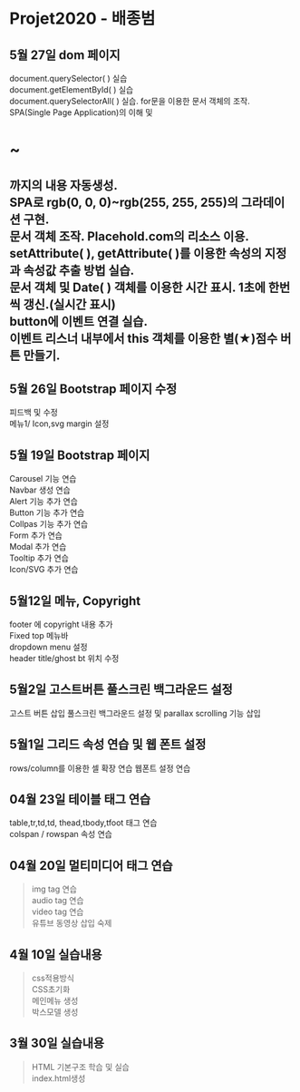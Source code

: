 # Projet2020 - 배종범

## 5월 27일 dom 페이지
document.querySelector( ) 실습<br>
document.getElementById( ) 실습<br>
document.querySelectorAll( ) 실습. for문을 이용한 문서 객체의 조작.<br>
SPA(Single Page Application)의 이해 및 <h1>~<h2>까지의 내용 자동생성.<br>
SPA로 rgb(0, 0, 0)~rgb(255, 255, 255)의 그라데이션 구현.<br>
문서 객체 조작. Placehold.com의 리소스 이용.<br>
setAttribute( ), getAttribute( )를 이용한 속성의 지정과 속성값 추출 방법 실습.<br>
문서 객체 및 Date( ) 객체를 이용한 시간 표시. 1초에 한번씩 갱신.(실시간 표시)<br>
button에 이벤트 연결 실습.<br>
이벤트 리스너 내부에서 this 객체를 이용한 별(★)점수 버튼 만들기.<br>


## 5월 26일 Bootstrap 페이지  수정
피드백 및 수정<br>
메뉴1/ Icon,svg margin 설정<br>

## 5월 19일 Bootstrap 페이지
Carousel 기능 연습<br>
Navbar 생성 연습<br>
Alert 기능 추가 연습<br>
Button 기능 추가 연습<br>
Collpas 기능 추가 연습<br>
Form 추가 연습<br>
Modal 추가 연습<br>
Tooltip 추가 연습<br>
Icon/SVG 추가 연습<br>
## 5월12일 메뉴, Copyright
footer 에 copyright 내용 추가 <br>
Fixed top 메뉴바 <br>
dropdown menu 설정 <br>
header title/ghost bt 위치 수정 <br>

## 5월2일 고스트버튼 풀스크린 백그라운드 설정
고스트 버튼 삽입
풀스크린 백그라운드 설정 및 parallax scrolling 기능 삽입
## 5월1일 그리드 속성 연습 및 웹 폰트 설정
rows/column를 이용한 셀 확장 연습
웹폰트 설정 연습


## 04월 23일 테이블 태그 연습
table,tr,td,td, thead,tbody,tfoot 태그 연습<br>
colspan / rowspan 속성 연습<br>
## 04월 20일 멀티미디어 태그 연습
>img tag 연습<br>
audio tag 연습<br>
video tag 연습<br>
유튜브 동영상 삽입 숙제<br>
## 4월 10일 실습내용
> css적용방식<br>
CSS초기화<br>
메인메뉴 생성<br>
박스모델 생성
## 3월 30일 실습내용
> HTML 기본구조 학습 및 실습<br>
index.html생성


